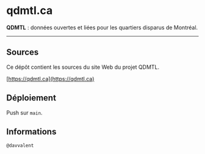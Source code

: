 # qdmtl.ca

**QDMTL** : données ouvertes et liées pour les quartiers disparus de Montréal.

---

## Sources

Ce dépôt contient les sources du site Web du projet QDMTL.

[https://qdmtl.ca](https://qdmtl.ca)

## Déploiement

Push sur `main`.

## Informations

`@davvalent`